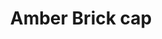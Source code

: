 ---
title: "Amber Brick cap"
picture: "/assets/camera-roll/2018/01/2018-01-08-amber-brick-cap/20180106_002403021_iOS.jpg"
thumbnail: "/assets/camera-roll/2018/01/2018-01-08-amber-brick-cap/20180106_002403021_iOS-thumbnail.jpg"
tags:
  - Amber Brick
  - hexagon
---